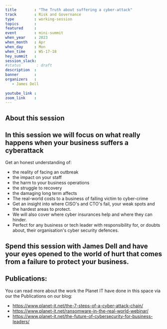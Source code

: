 ```yaml
---
title        : "The Truth about suffering a cyber-attack"
track        : Risk and Governance
type         : working-session
topics       :
featured     :
event        : mini-summit
when_year    : 2023
when_month   : Apr
when_day     : Mon
when_time    : WS-17-18
hey_summit   : 
session_slack:
#status       : draft
description  :
banner       : 
organizers   :
   - James Dell
  
youtube_link : 
zoom_link    : 
---
```



## About this session
## In this session we will focus on what really happens when your business suffers a cyberattack  

Get an honest understanding of: 
- the reality of facing an outbreak
- the impact on your staff
- the harm to your business operations
- the struggle to recovery
- the damaging long term affects
- The real-world costs to a business of falling victim to cyber-crime
- Get an insight into where CISO's and CTO's fail, your weak spots and the hardest areas to protect. 
- We will also cover where cyber insurances help and where they can hinder.  
- Perfect for any business or tech leader with responsibility for, or doubts about, their organisation's cyber security defences. 

## Spend this session with James Dell and have your eyes opened to the world of hurt that comes from a failure to protect your business.

## Publications:
You can read more about the work the Planet IT have done in this space via our the Publications on our blog:
- https://www.planet-it.net/the-7-steps-of-a-cyber-attack-chain/ 
- https://www.planet-it.net/ransomware-in-the-real-world-webinar/ 
- https://www.planet-it.net/the-future-of-cybersecurity-for-business-leaders/

